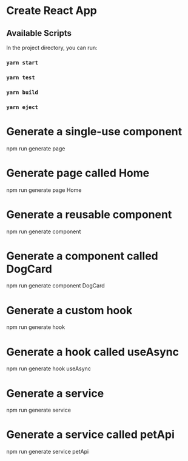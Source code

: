 # Create React App

## Available Scripts

In the project directory, you can run:

### `yarn start`

### `yarn test`

### `yarn build`

### `yarn eject`

# Generate a single-use component

npm run generate page <name>

# Generate page called Home

npm run generate page Home

# Generate a reusable component

npm run generate component <name>

# Generate a component called DogCard

npm run generate component DogCard

# Generate a custom hook

npm run generate hook <name>

# Generate a hook called useAsync

npm run generate hook useAsync

# Generate a service

npm run generate service <name>

# Generate a service called petApi

npm run generate service petApi
